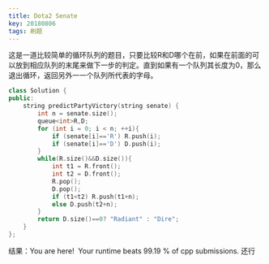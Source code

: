 ```yaml
---
title: Dota2 Senate
key: 20180806
tags: 刷题
---
```


这是一道比较简单的循环队列的题目，只要比较R和D哪个在前，如果在前面的可以放到相应队列的末尾来做下一步的判定。直到如果有一个队列其长度为0，那么退出循环，返回另外一一个队列所代表的字母。

```c++
class Solution {
public:
    string predictPartyVictory(string senate) {
        int n = senate.size();
        queue<int>R,D;
        for (int i = 0; i < n; ++i){
        	if (senate[i]=='R')	R.push(i);
        	if (senate[i]=='D') D.push(i);
        }
        while(R.size()&&D.size()){
        	int t1 = R.front(); 
        	int t2 = D.front();
        	R.pop();
        	D.pop();
        	if (t1<t2) R.push(t1+n);
        	else D.push(t2+n);
        }
        return D.size()==0? "Radiant" : "Dire";
    }
};
```



结果：You are here!  Your runtime beats 99.19 % of cpp submissions. 还行